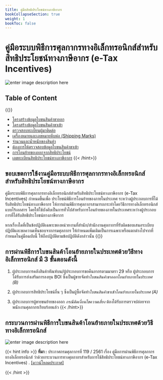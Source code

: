 ```yaml
---
title: คู่มือสิทธิประโยชน์ทางภาษีอากร
bookCollapseSection: true
weight: 1
bookToc: false
---
```


คู่มือระบบพิธีการศุลกากรทางอิเล็กทรอนิกส์สำหรับสิทธิประโยชน์ทางภาษีอากร (e-Tax Incentives)  
===
![enter image description here](https://github.com/yosarawut/KnowledgeCenter/raw/master/img/e-tax-incentive/Tax%20Incentives.png)

## Table of Content  

{{<hint  warning>}}
-   [โครงสร้างข้อมูลใบขนสินค้าขาออก](/knowledge-center/customs-clearance/docs/tax-incentive/tax-incentive_guide/data_structure_export/)
-   [โครงสร้างข้อมูลใบขนสินค้าขาเข้า](/knowledge-center/customs-clearance/docs/tax-incentive/tax-incentive_guide/data_structure_import/)
-   [ตรวจสอบทะเบียนผู้มาติดต่อ](/knowledge-center/customs-clearance/docs/tax-incentive/tax-incentive_guide/visitor-registration/)
-   [เครื่องหมายและเลขหมายหีบห่อ (Shipping Marks)](/knowledge-center/customs-clearance/docs/tax-incentive/tax-incentive_guide/shipping-marks/)
-   [จำนวนและน้ำหนักของสินค้า](/knowledge-center/customs-clearance/docs/tax-incentive/tax-incentive_guide/quantity-and-weight/)
-   [ต้องการให้ตรวจสอบข้อมูลใบขนสินค้าขาเข้า](/knowledge-center/customs-clearance/docs/tax-incentive/tax-incentive_guide/assessment-request/)
-   [การโอนย้ายของออกจากสิทธิประโยชน์](/knowledge-center/customs-clearance/docs/tax-incentive/tax-incentive_guide/transfer-of-goods/)
-   [เลขทะเบียนสิทธิประโยชน์ทางภาษีอากร](/knowledge-center/customs-clearance/docs/tax-incentive/tax-incentive_guide/incentive-registration-no/)
{{< /hint>}}

## ขอบเขตการใช้งานคู่มือระบบพิธีการศุลกากรทางอิเล็กทรอนิกส์สำหรับสิทธิประโยชน์ทางภาษีอากร

คู่มือระบบพิธีการศุลกากรทางอิเล็กทรอนิกส์สำหรับสิทธิประโยชน์ทางภาษีอากร (e-Tax Incentives) กำหนดขึ้นเพื่อ ประโยชน์พิธีการโอนย้ายของภายในประเทศ ระหว่างผู้ประกอบการที่ได้รับสิทธิประโยชน์ทางภาษีอากร  ให้การผ่านพิธีการศุลกากรสามารถกระทำโดยวิธีการทางอิเล็กทรอนิกส์แบบไร้เอกสาร โดยให้ใช้บังคับเป็นการทั่วไปสำหรับการโอนย้ายของภายในประเทศระหว่างผู้ประกอบการที่ได้รับสิทธิประโยชน์ทางภาษีอากร 

หากเรื่องใดที่เป็นข้อปฏิบัติเฉพาะของหน่วยงานที่สำนัก/สำนักงานศุลกากรที่รับผิดชอบเสนอระเบียบ ปฏิบัติและขอความเห็นชอบจากกรมศุลกากร  ให้กำหนดเพิ่มเติมเป็นการเฉพาะหรือแตกต่างไปจากที่กำหนดในคู่มือฉบับนี้ ให้ถือปฏิบัติตามข้อปฎิบัติดังกล่าวนั้น
{{<hint success>}}
## การผ่านพิธีการใบขนสินค้าโอนย้ายภายในประเทศด้วยวิธีทางอิเล็กทรอนิกส์ มี 3 ขั้นตอนดังนี้

1. ผู้ประกอบการคลังสินค้าทัณฑ์บน/ผู้ประกอบการขอคืนอากรตามมาตรา 29 หรือ ผู้ประกอบการ  ได้รับการส่งเสริมการลงทุน BOI ซึ่งเป็นผู้ขายจัดทำ*ใบขนสินค้าขาออกโอนย้ายภายในประเทศ (B)*  

2. ผู้ประกอบการสิทธิประโยชน์อื่น ๆ ซึ่งเป็นผู้ซื้อจัดทำ*ใบขนสินค้าขาเข้าโอนย้ายภายในประเทศ (A)*  

3. ผู้ประกอบการผู้ขายขนย้ายของออก *กรณีติดเงื่อนไขความเสี่ยง* ต้องได้รับการตรวจปล่อยจากพนักงานศุลกากรเรียบร้อยแล้ว
{{< /hint>}}

## กระบวนการผ่านพิธีการใบขนสินค้าโอนย้ายภายในประเทศด้วยวิธีทางอิเล็กทรอนิกส์

![enter image description here](https://github.com/yosarawut/KnowledgeCenter/raw/master/img/e-tax-incentive/e-tax-incentivejpg_Page2.jpg)

{{< hint info >}}
**ที่มา :**  ประกาศกรมศุลกากรที่ 119 / 2561 เรื่อง คู่มือการผ่านพิธีการศุลกากรทางอิเล็กทรอนิกส์ ว่าด้วยกระบวนการทางศุลกากรสำหรับการใช้สิทธิประโยชน์ทางภาษีอากร (e-Tax Incentives) . [[ดาวน์โหลดประกาศ]](http://www.customs.go.th/cont_strc_download_with_docno_date.php?lang=th&top_menu=menu_homepage&current_id=14223132414d505f4a464a4e464b4b)

{{< /hint >}}

